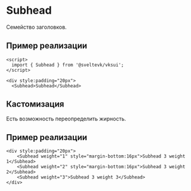 # Subhead

Семейство заголовков.

## Пример реализации

```svelte mini
<script>
  import { Subhead } from '@sveltevk/vksui';
</script>

<div style:padding="20px">
  <Subhead>Subhead</Subhead>
```

## Кастомизация

Есть возможность переопределить жирность.

## Пример реализации

```svelte mini
<div style:padding="20px">
	<Subhead weight="1" style="margin-bottom:16px">Subhead 3 weight 1</Subhead>
	<Subhead weight="2" style="margin-bottom:16px">Subhead 3 weight 2</Subhead>
	<Subhead weight="3">Subhead 3 weight 3</Subhead>
</div>
```

